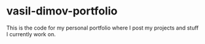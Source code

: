 # vasil-dimov-portfolio
This is the code for my personal portfolio where I post my projects and stuff I currently work on.

